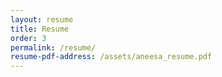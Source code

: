 ```yaml
---
layout: resume
title: Resume
order: 3
permalink: /resume/
resume-pdf-address: /assets/aneesa_resume.pdf
---
```

